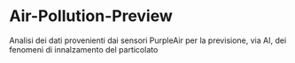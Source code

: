 # Air-Pollution-Preview
Analisi dei dati provenienti dai sensori PurpleAir per la previsione, via AI, dei fenomeni di innalzamento del particolato
